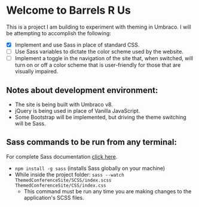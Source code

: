 # Welcome to Barrels R Us

This is a project I am building to experiment with theming in Umbraco. I will be attempting to accomplish the following:
- [x] Implement and use Sass in place of standard CSS.
- [ ] Use Sass variables to dictate the color scheme used by the website.
- [ ] Implement a toggle in the navigation of the site that, when switched, will turn on or off a color scheme that is user-friendly for those that are visually impaired.

## Notes about development environment:
- The site is being built with Umbraco v8.
- jQuery is being used in place of Vanilla JavaScript.
- Some Bootstrap will be implemented, but driving the theme switching will be Sass.

## Sass commands to be run from any terminal:
For complete Sass documentation [click here](https://sass-lang.com/).
- `npm install -g sass` (installs Sass globally on your machine)
- While inside the project folder: `sass --watch ThemedConferenceSite/SCSS/index.scss ThemedConferenceSite/CSS/index.css`
	- This command must be run any time you are making changes to the application's SCSS files.